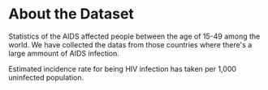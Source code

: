 
# About the Dataset

Statistics of the AIDS affected people between the age of 15-49
among the world. We have collected the datas from those countries
where there's a large ammount of AIDS infection.

Estimated incidence rate for being HIV infection has taken 
per 1,000 uninfected population.




